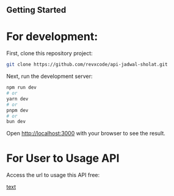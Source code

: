 ## Getting Started

# For development:

First, clone this repository project:

```bash
git clone https://github.com/revxcode/api-jadwal-sholat.git
```

Next, run the development server:

```bash
npm run dev
# or
yarn dev
# or
pnpm dev
# or
bun dev
```

Open [http://localhost:3000](http://localhost:3000) with your browser to see the result.


# For User to Usage API

Access the url to usage this API free:

[text](https://api-jadwal-sholat-seven.vercel.app)